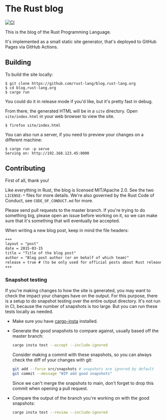 # The Rust blog

[![CI](https://github.com/rust-lang/blog.rust-lang.org/actions/workflows/main.yml/badge.svg)](https://github.com/rust-lang/blog.rust-lang.org/actions/workflows/main.yml)

This is the blog of the Rust Programming Language.

It's implemented as a small static site generator, that's deployed to GitHub
Pages via GitHub Actions.

## Building

To build the site locally:

```console
$ git clone https://github.com/rust-lang/blog.rust-lang.org
$ cd blog.rust-lang.org
$ cargo run
```

You could do it in release mode if you'd like, but it's pretty fast in debug.

From there, the generated HTML will be in a `site` directory.
Open `site/index.html` in your web browser to view the site.

```console
$ firefox site/index.html
```

You can also run a server, if you need to preview your changes on a different machine:

```console
$ cargo run -p serve
Serving on: http://192.168.123.45:8000
```

## Contributing

First of all, thank you!

Like everything in Rust, the blog is licensed MIT/Apache 2.0. See the two
`LICENSE-*` files for more details. We're also governed by the Rust
Code of Conduct, see `CODE_OF_CONDUCT.md` for more.

Please send pull requests to the master branch. If you're trying to do
something big, please open an issue before working on it, so we can make sure
that it's something that will eventually be accepted.

When writing a new blog post, keep in mind the file headers:
```md
+++
layout = "post"
date = 2015-03-15
title = "Title of the blog post"
author = "Blog post author (or on behalf of which team)"
release = true # (to be only used for official posts about Rust releases announcements)
+++
```

### Snapshot testing

If you're making changes to how the site is generated, you may want to check the impact your changes have on the output.
For this purpose, there is a setup to do snapshot testing over the entire output directory.
It's not run in CI, because the number of snapshots is too large.
But you can run these tests locally as needed.

- Make sure you have [cargo-insta](https://insta.rs/docs/quickstart/) installed.

- Generate the good snapshots to compare against, usually based off the master branch:
  ```sh
  cargo insta test --accept --include-ignored
  ```
  Consider making a commit with these snapshots, so you can always check the diff of your changes with git:
  ```sh
  git add --force src/snapshots # snapshots are ignored by default
  git commit --message "WIP add good snapshots"
  ```
  Since we can't merge the snapshots to main, don't forget to drop this commit when opening a pull request.

- Compare the output of the branch you're working on with the good snapshots:
  ```sh
  cargo insta test --review --include-ignored
  ```
